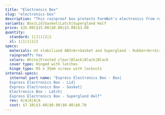 ```yaml
---
title: "Electronics Box"
slug: "electronics-box"
description: "This rainproof box protects FarmBot's electronics from rain and debris. It features an easy-to-use tool-less double latch design for quickly opening and closing the box, a rubber gasket to keep moisture out, and a custom gland for all of FarmBot's cables to be passed through. The lid, latches, and box are made of UV stabilized materials."
variants: Box|Lid|Gasket|Latch|Supergland Half
price: $35.00|$15.00|$8.00|$3.00|$3.00
quantity:
  standard: 1|1|1|2|2
  xl: 1|1|1|2|2
specs:
  materials: UV stabilized ABS<br>Gasket and Supergland - Rubber<br>Screws and Nuts - Stainless steel
  rainproof?: Yes
  colors: White|Frosted clear|Black|Black|Black
  cover type: Hinged with latches
  hinge type: M3 x 35mm screws with locknuts
internal-specs:
  internal part name: "Express Electronics Box - Box|
  Express Electronics Box - Lid|
  Express Electronics Box - Gasket|
  Electronics Box - Latch|
  Express Electronics Box - Supergland Half"
  rev: A|A|A|A|A
  cost: $7.10|$3.40|$0.90|$0.80|$0.70
---
```

